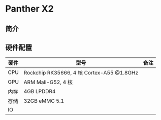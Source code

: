 # Panther X2

## 简介

## 硬件配置

| 硬件 | 型号 | 备注 |
| ---- | ---- | ---- |
| CPU | Rockchip RK35666, 4 核 Cortex-A55 @1.8GHz |  |
| GPU | ARM Mali-G52, 4 核 |  |
| 内存 | 4GB LPDDR4 |  |
| 存储 | 32GB eMMC 5.1 |  |
| IO |  |  |
